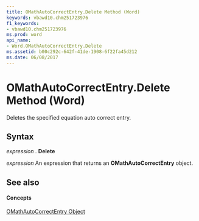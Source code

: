 ```yaml
---
title: OMathAutoCorrectEntry.Delete Method (Word)
keywords: vbawd10.chm251723976
f1_keywords:
- vbawd10.chm251723976
ms.prod: word
api_name:
- Word.OMathAutoCorrectEntry.Delete
ms.assetid: b00c292c-642f-41de-1908-6f22fa45d212
ms.date: 06/08/2017
---
```



# OMathAutoCorrectEntry.Delete Method (Word)

Deletes the specified equation auto correct entry.


## Syntax

 _expression_ . **Delete**

 _expression_ An expression that returns an **OMathAutoCorrectEntry** object.


## See also


#### Concepts


[OMathAutoCorrectEntry Object](omathautocorrectentry-object-word.md)

